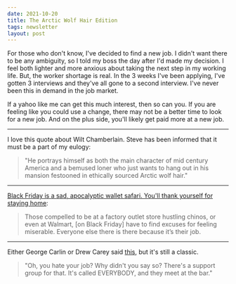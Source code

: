 ```yaml
---
date: 2021-10-20
title: The Arctic Wolf Hair Edition
tags: newsletter
layout: post
---
```


For those who don't know, I've decided to find a new job. I didn't want there to be any ambiguity, so I told my boss the day after I'd made my decision. I feel both lighter and more anxious about taking the next step in my working life. But, the worker shortage is real. In the 3 weeks I've been applying, I've gotten 3 interviews and they've all gone to a second interview. I've never been this in demand in the job market.

If a yahoo like me can get this much interest, then so can you. If you are feeling like you could use a change, there may not be a better time to look for a new job. And on the plus side, you'll likely get paid more at a new job.

---

I love this quote about Wilt Chamberlain. Steve has been informed that it must be a part of my eulogy:

>"He portrays himself as both the main character of mid century America and a bemused loner who just wants to hang out in his mansion festooned in ethically sourced Arctic wolf hair."

---

[Black Friday is a sad, apocalyptic wallet safari. You'll thank yourself for staying home](https://www.theguardian.com/commentisfree/2014/nov/27/black-friday-at-home-sales-problem):

> Those compelled to be at a factory outlet store hustling chinos, or even at Walmart, [on Black Friday] have to find excuses for feeling miserable. Everyone else there is there because it’s their job.

---

Either George Carlin or Drew Carey said [this](https://www.reddit.com/r/quotes/comments/36hk8d/oh_you_hate_your_job_why_didnt_you_say_so_theres/"), but it's still a classic.

> "Oh, you hate your job? Why didn't you say so? There's a support group for that. It's called EVERYBODY, and they meet at the bar."
